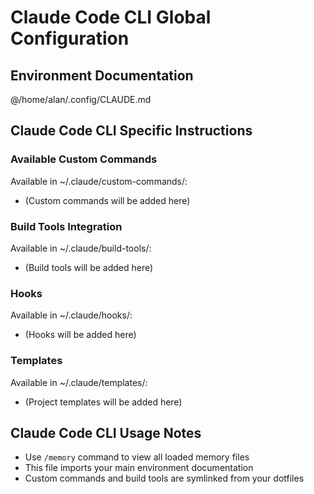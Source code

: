 # Claude Code CLI Global Configuration

## Environment Documentation
@/home/alan/.config/CLAUDE.md

## Claude Code CLI Specific Instructions

### Available Custom Commands
Available in ~/.claude/custom-commands/:
- (Custom commands will be added here)

### Build Tools Integration
Available in ~/.claude/build-tools/:
- (Build tools will be added here)

### Hooks
Available in ~/.claude/hooks/:
- (Hooks will be added here)

### Templates
Available in ~/.claude/templates/:
- (Project templates will be added here)

## Claude Code CLI Usage Notes
- Use `/memory` command to view all loaded memory files
- This file imports your main environment documentation
- Custom commands and build tools are symlinked from your dotfiles